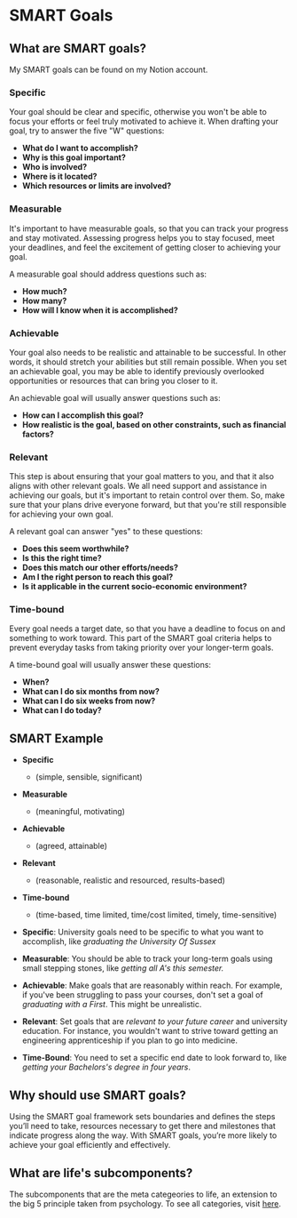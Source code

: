 # SMART Goals

## What are SMART goals?

My SMART goals can be found on my Notion account.

### Specific

Your goal should be clear and specific, otherwise you won't be able to focus your efforts or feel truly motivated to achieve it. When drafting your goal, try to answer the five "W" questions:

* **What do I want to accomplish?**
* **Why is this goal important?**
* **Who is involved?**
* **Where is it located?**
* **Which resources or limits are involved?**

### Measurable

It's important to have measurable goals, so that you can track your progress and stay motivated. Assessing progress helps you to stay focused, meet your deadlines, and feel the excitement of getting closer to achieving your goal.

A measurable goal should address questions such as:

* **How much?**
* **How many?**
* **How will I know when it is accomplished?**

### Achievable

Your goal also needs to be realistic and attainable to be successful. In other words, it should stretch your abilities but still remain possible. When you set an achievable goal, you may be able to identify previously overlooked opportunities or resources that can bring you closer to it.

An achievable goal will usually answer questions such as:

* **How can I accomplish this goal?**
* **How realistic is the goal, based on other constraints, such as financial factors?**

### Relevant

This step is about ensuring that your goal matters to you, and that it also aligns with other relevant goals. We all need support and assistance in achieving our goals, but it's important to retain control over them. So, make sure that your plans drive everyone forward, but that you're still responsible for achieving your own goal.

A relevant goal can answer "yes" to these questions:

* **Does this seem worthwhile?**
* **Is this the right time?**
* **Does this match our other efforts/needs?**
* **Am I the right person to reach this goal?**
* **Is it applicable in the current socio-economic environment?**

### Time-bound

Every goal needs a target date, so that you have a deadline to focus on and something to work toward. This part of the SMART goal criteria helps to prevent everyday tasks from taking priority over your longer-term goals.

A time-bound goal will usually answer these questions:

* **When?**
* **What can I do six months from now?**
* **What can I do six weeks from now?**
* **What can I do today?**

## SMART Example

* **Specific**
  * (simple, sensible, significant)
* **Measurable**
  * (meaningful, motivating)
* **Achievable**
  * (agreed, attainable)
* **Relevant**
  * (reasonable, realistic and resourced, results-based)
*   **Time-bound**

    * (time-based, time limited, time/cost limited, timely, time-sensitive)


* **Specific**: University goals need to be specific to what you want to accomplish, like _graduating the University Of Sussex_
* **Measurable**: You should be able to track your long-term goals using small stepping stones, like _getting all A's this semester._
* **Achievable**: Make goals that are reasonably within reach. For example, if you've been struggling to pass your courses, don't set a goal of _graduating with a First_. This might be unrealistic.
* **Relevant**: Set goals that are _relevant to your future career_ and university education. For instance, you wouldn't want to strive toward getting an engineering apprenticeship if you plan to go into medicine.
* **Time-Bound**: You need to set a specific end date to look forward to, like _getting your Bachelors's degree in four years_.

## Why should use SMART goals?

Using the SMART goal framework sets boundaries and defines the steps you’ll need to take, resources necessary to get there and milestones that indicate progress along the way. With SMART goals, you’re more likely to achieve your goal efficiently and effectively.

## What are life's subcomponents?

The subcomponents that are the meta categeories to life, an extension to the big 5 principle taken from psychology. To see all categories, visit [here](https://adnantech.gitbook.io/wiki/categories-of-life).
